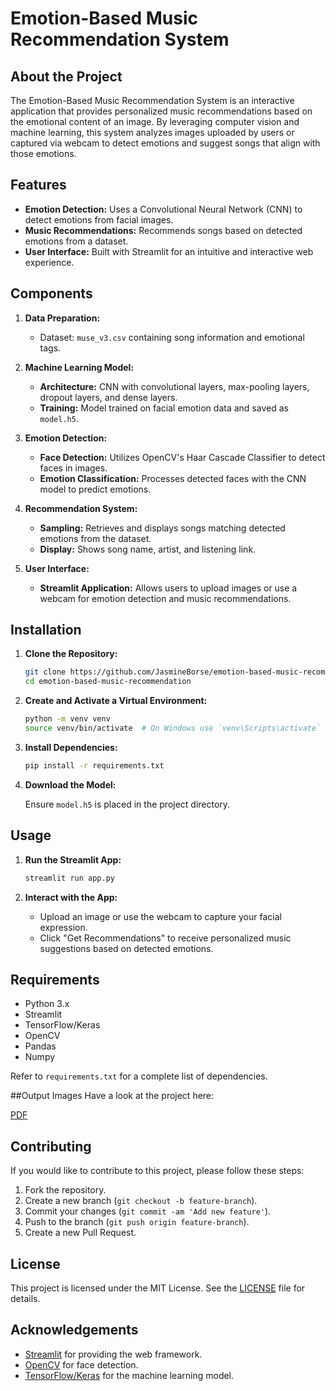 

# Emotion-Based Music Recommendation System

## About the Project

The Emotion-Based Music Recommendation System is an interactive application that provides personalized music recommendations based on the emotional content of an image. By leveraging computer vision and machine learning, this system analyzes images uploaded by users or captured via webcam to detect emotions and suggest songs that align with those emotions.

## Features

- **Emotion Detection:** Uses a Convolutional Neural Network (CNN) to detect emotions from facial images.
- **Music Recommendations:** Recommends songs based on detected emotions from a  dataset.
- **User Interface:** Built with Streamlit for an intuitive and interactive web experience.

## Components

1. **Data Preparation:**
   - Dataset: `muse_v3.csv` containing song information and emotional tags.
   
2. **Machine Learning Model:**
   - **Architecture:** CNN with convolutional layers, max-pooling layers, dropout layers, and dense layers.
   - **Training:** Model trained on facial emotion data and saved as `model.h5`.

3. **Emotion Detection:**
   - **Face Detection:** Utilizes OpenCV's Haar Cascade Classifier to detect faces in images.
   - **Emotion Classification:** Processes detected faces with the CNN model to predict emotions.

4. **Recommendation System:**
   - **Sampling:** Retrieves and displays songs matching detected emotions from the dataset.
   - **Display:** Shows song name, artist, and listening link.

5. **User Interface:**
   - **Streamlit Application:** Allows users to upload images or use a webcam for emotion detection and music recommendations.
   

## Installation

1. **Clone the Repository:**

   ```bash
   git clone https://github.com/JasmineBorse/emotion-based-music-recommendation.git
   cd emotion-based-music-recommendation
   ```

2. **Create and Activate a Virtual Environment:**

   ```bash
   python -m venv venv
   source venv/bin/activate  # On Windows use `venv\Scripts\activate`
   ```

3. **Install Dependencies:**

   ```bash
   pip install -r requirements.txt
   ```

4. **Download the Model:**

   Ensure `model.h5` is placed in the project directory.

## Usage

1. **Run the Streamlit App:**

   ```bash
   streamlit run app.py
   ```

2. **Interact with the App:**
   - Upload an image or use the webcam to capture your facial expression.
   - Click "Get Recommendations" to receive personalized music suggestions based on detected emotions.

## Requirements

- Python 3.x
- Streamlit
- TensorFlow/Keras
- OpenCV
- Pandas
- Numpy

Refer to `requirements.txt` for a complete list of dependencies.

##Output Images
Have a look at the project here:

[PDF](https://github.com/JasmineBorse/Emotion-based-music-recommendation/raw/main/Output_pdf_emotion_based_music_rec.pdf)




## Contributing

If you would like to contribute to this project, please follow these steps:

1. Fork the repository.
2. Create a new branch (`git checkout -b feature-branch`).
3. Commit your changes (`git commit -am 'Add new feature'`).
4. Push to the branch (`git push origin feature-branch`).
5. Create a new Pull Request.

## License

This project is licensed under the MIT License. See the [LICENSE](LICENSE) file for details.

## Acknowledgements

- [Streamlit](https://streamlit.io/) for providing the web framework.
- [OpenCV](https://opencv.org/) for face detection.
- [TensorFlow/Keras](https://www.tensorflow.org/) for the machine learning model.

